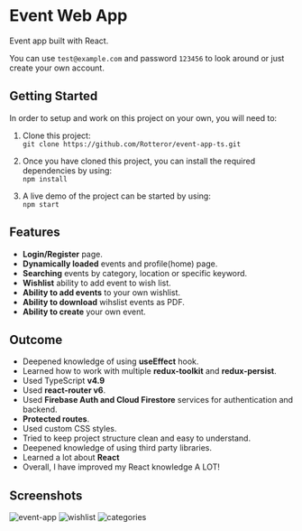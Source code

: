 # Event Web App

Event app built with React.

You can use `test@example.com` and password `123456` to look around or just create your own account.

## Getting Started

In order to setup and work on this project on your own, you will need to:

1. Clone this project:  
   `git clone https://github.com/Rotteror/event-app-ts.git`

2. Once you have cloned this project, you can install the required dependencies by using:  
   `npm install`

3. A live demo of the project can be started by using:  
   `npm start`


## Features

- **Login/Register** page.
- **Dynamically loaded** events and profile(home) page.
- **Searching** events by category, location or specific keyword.
- **Wishlist** ability to add event to wish list.
- **Ability to add events** to your own wishlist.
- **Ability to download** wihslist events as PDF.
- **Ability to create** your own event.

## Outcome

- Deepened knowledge of using **useEffect** hook.
- Learned how to work with multiple **redux-toolkit** and **redux-persist**.
- Used TypeScript **v4.9**
- Used **react-router v6**.
- Used **Firebase Auth and Cloud Firestore** services for authentication and backend.
- **Protected routes**.
- Used custom CSS styles.
- Tried to keep project structure clean and easy to understand.
- Deepened knowledge of using third party libraries.
- Learned a lot about **React**
- Overall, I have improved my React knowledge A LOT!

## Screenshots

![event-app](https://user-images.githubusercontent.com/82669922/235481308-1b535a79-50b6-42dd-9884-d817da569e26.jpg)
![wishlist](https://user-images.githubusercontent.com/82669922/235481389-d392cea0-5ef5-4843-a31a-c2953b6597be.jpg)
![categories](https://user-images.githubusercontent.com/82669922/235481428-51c552ae-9654-482a-b187-92a2724238f2.jpg)
